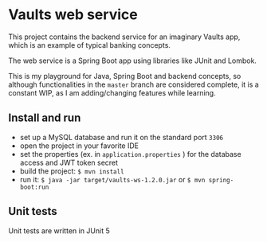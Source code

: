 # Vaults web service

This project contains the backend service for an imaginary Vaults app, which is an example of typical banking concepts.

The web service is a Spring Boot app using libraries like JUnit and Lombok.

This is my playground for Java, Spring Boot and backend concepts, so although functionalities in the `master` branch are considered complete, it is a constant WIP, as I am adding/changing features while learning.

## Install and run

 - set up a MySQL database and run it on the standard port `3306`
 - open the project in your favorite IDE
 - set the properties (ex. in `application.properties` ) for the database access and JWT token secret
 - build the project: `$ mvn install`
 - run it: `$ java -jar target/vaults-ws-1.2.0.jar` or `$ mvn spring-boot:run`
 
 ## Unit tests
 Unit tests are written in JUnit 5
